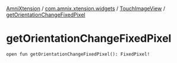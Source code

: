 [AmniXtension](../../index.md) / [com.amnix.xtension.widgets](../index.md) / [TouchImageView](index.md) / [getOrientationChangeFixedPixel](./get-orientation-change-fixed-pixel.md)

# getOrientationChangeFixedPixel

`open fun getOrientationChangeFixedPixel(): FixedPixel!`